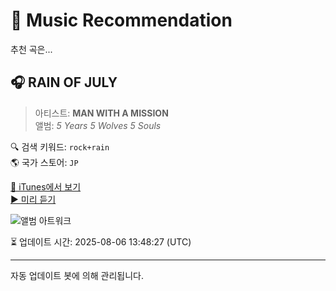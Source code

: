 
# 🎵 Music Recommendation

추천 곡은...

## 🎧 RAIN OF JULY  
> 아티스트: **MAN WITH A MISSION**  
> 앨범: _5 Years 5 Wolves 5 Souls_  

🔍 검색 키워드: `rock+rain`  
🌎 국가 스토어: `JP`

[🔗 iTunes에서 보기](https://music.apple.com/jp/album/rain-of-july/960175035?i=960175324&uo=4)  
[▶️ 미리 듣기](https://audio-ssl.itunes.apple.com/itunes-assets/AudioPreview115/v4/df/65/ac/df65ac8c-9ed2-d05d-0968-5ddc583cc248/mzaf_5048909081279037538.plus.aac.p.m4a)

![앨범 아트워크](https://is1-ssl.mzstatic.com/image/thumb/Music115/v4/86/e2/e2/86e2e213-7da5-23cd-8673-e7f3c3eb4661/11016700.jpg/100x100bb.jpg)

⏳ 업데이트 시간: 2025-08-06 13:48:27 (UTC)

---
자동 업데이트 봇에 의해 관리됩니다.
